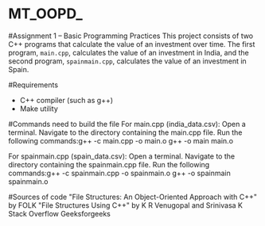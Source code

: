 # MT_OOPD_

#Assignment 1 – Basic Programming Practices
This project consists of two C++ programs that calculate the value of an investment over time. The first program, `main.cpp`, calculates the value of an investment in India, and the second program, `spainmain.cpp`, calculates the value of an investment in Spain.

#Requirements
- C++ compiler (such as g++)
- Make utility

#Commands need to build the file
For main.cpp (india_data.csv):
Open a terminal.
Navigate to the directory containing the main.cpp file.
Run the following commands:g++ -c main.cpp -o main.o
                           g++ -o main main.o

For spainmain.cpp (spain_data.csv):
Open a terminal.
Navigate to the directory containing the spainmain.cpp file.
Run the following commands:g++ -c spainmain.cpp -o spainmain.o
                           g++ -o spainmain spainmain.o

#Sources of code
"File Structures: An Object-Oriented Approach with C++" by FOLK
"File Structures Using C++" by K R Venugopal and Srinivasa K
Stack Overflow
Geeksforgeeks



